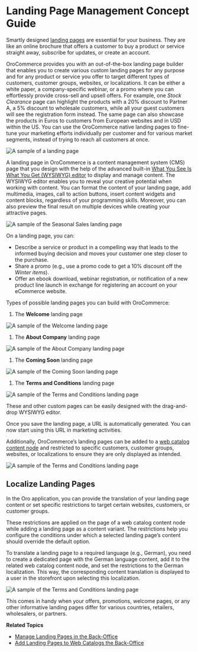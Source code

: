 <a id="concept-guide-landing-page"></a>

# Landing Page Management Concept Guide

Smartly designed [landing pages](../../back-office/marketing/landing-pages/index.md#user-guide-landing-pages) are essential for your business. They are like an online brochure that offers a customer to buy a product or service straight away, subscribe for updates, or create an account.

OroCommerce provides you with an out-of-the-box landing page builder that enables you to create various custom landing pages for any purpose and for any product or service you offer to target different types of customers, customer groups, websites, or localizations. It can be either a white paper, a company-specific webinar, or a promo where you can effortlessly provide cross-sell and upsell offers. For example, one *Stock Clearance* page can highlight the products with a 20% discount to Partner A, a 5% discount to wholesale customers, while all your guest customers will see the registration form instead. The same page can also showcase the products in Euros to customers from European websites and in USD within the US. You can use the OroCommerce native landing pages to fine-tune your marketing efforts individually per customer and for various market segments, instead of trying to reach all customers at once.

![A sample of a landing page](user/img/concept-guides/content-management/landing_page_sample.png)

A landing page in OroCommerce is a content management system (CMS) page that you design with the help of the advanced built-in [What You See Is What You Get (WYSIWYG) editor](wysiwyg.md#getting-started-wysiwyg-editor-field) to display and manage content. The WYSIWYG editor enables you to reveal your creative potential when working with content. You can format the content of your landing page, add multimedia, images, call to action buttons, insert content widgets and content blocks, regardless of your programming skills. Moreover, you can also preview the final result on multiple devices while creating your attractive pages.

![A sample of the Seasonal Sales landing page](user/img/concept-guides/content-management/wysiwyg_landing_page.png)

On a landing page, you can:

* Describe a service or product in a compelling way that leads to the informed buying decision and moves your customer one step closer to the purchase.
* Share a promo (e.g., use a promo code to get a 10% discount off the *Winter items*).
* Offer an ebook download, webinar registration, or notification of a new product line launch in exchange for registering an account on your eCommerce website.

Types of possible landing pages you can build with OroCommerce:

1. The **Welcome** landing page

![A sample of the Welcome landing page](user/img/concept-guides/content-management/welcome_landing_page.png)
1. The **About Company** landing page

![A sample of the About Company landing page](user/img/concept-guides/content-management/landing_page_about_company.png)
1. The **Coming Soon** landing page

![A sample of the Coming Soon landing page](user/img/concept-guides/content-management/coming_soon_landing_page.png)
1. The **Terms and Conditions** landing page

![A sample of the Terms and Conditions landing page](user/img/concept-guides/content-management/terms_and_conditions_landing_page.png)

These and other custom pages can be easily designed with the drag-and-drop WYSIWYG editor.

Once you save the landing page, a URL is automatically generated. You can now start using this URL in marketing activities.

Additionally, OroCommerce’s landing pages can be added to a [web catalog content node](../../back-office/marketing/web-catalogs/edit-content-tree/content-variants.md#user-guide-marketing-web-catalog-content-variant-landing-page) and restricted to specific customers, customer groups, websites, or localizations to ensure they are only displayed as intended.

![A sample of the Terms and Conditions landing page](user/img/concept-guides/content-management/add_landing_page_to_web_catalog.png)

<a id="concept-guide-localize-landing-page"></a>

## Localize Landing Pages

In the Oro application, you can provide the translation of your landing page content or set specific restrictions to target certain websites, customers, or customer groups.

These restrictions are applied on the page of a web catalog content node while adding a landing page as a content variant. The restrictions help you configure the conditions under which a selected landing page’s content should override the default option.

To translate a landing page to a required language (e.g., German), you need to create a dedicated page with the German language content, add it to the related web catalog content node, and set the restrictions to the German localization.  This way, the corresponding content translation is displayed to a user in the storefront upon selecting this localization.

![A sample of the Terms and Conditions landing page](user/img/concept-guides/content-management/localize_landing_page.png)

This comes in handy when your offers, promotions, welcome pages, or any other informative landing pages differ for various countries, retailers, wholesalers, or partners.

**Related Topics**

* [Manage Landing Pages in the Back-Office](../../back-office/marketing/landing-pages/index.md#user-guide-landing-pages)
* [Add Landing Pages to Web Catalogs the Back-Office](../../back-office/marketing/web-catalogs/edit-content-tree/content-variants.md#user-guide-marketing-web-catalog-content-variant-landing-page)
